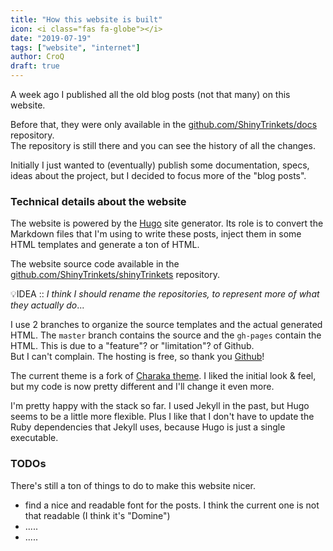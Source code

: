 ```yaml
---
title: "How this website is built"
icon: <i class="fas fa-globe"></i>
date: "2019-07-19"
tags: ["website", "internet"]
author: CroQ
draft: true
---
```


A week ago I published all the old blog posts (not that many) on this website.

Before that, they were only available in the [github.com/ShinyTrinkets/docs](https://github.com/ShinyTrinkets/docs/) repository.<br/>
The repository is still there and you can see the history of all the changes.

Initially I just wanted to (eventually) publish some documentation, specs, ideas about the project, but I decided to focus more of the "blog posts".

### Technical details about the website

The website is powered by the [Hugo](https://gohugo.io/) site generator. Its role is to convert the Markdown files that I'm using to write these posts, inject them in some HTML templates and generate a ton of HTML.

The website source code available in the [github.com/ShinyTrinkets/shinyTrinkets](https://github.com/ShinyTrinkets/shinyTrinkets/) repository.

💡IDEA :: *I think I should rename the repositories, to represent more of what they actually do*...

I use 2 branches to organize the source templates and the actual generated HTML. The `master` branch contains the source and the `gh-pages` contain the HTML. This is due to a "feature"? or "limitation"? of Github.<br/>
But I can't complain. The hosting is free, so thank you [<i class="fab fa-github"></i> Github](https://github.com/)!

The current theme is a fork of [Charaka theme](https://github.com/natarajmb/charaka-hugo-theme). I liked the initial look & feel, but my code is now pretty different and I'll change it even more.

I'm pretty happy with the stack so far. I used Jekyll in the past, but Hugo seems to be a little more flexible. Plus I like that I don't have to update the Ruby dependencies that Jekyll uses, because Hugo is just a single executable.

### TODOs

There's still a ton of things to do to make this website nicer.

* find a nice and readable font for the posts. I think the current one is not that readable (I think it's "Domine")
* .....
* .....
